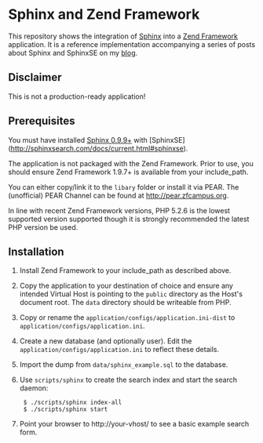 Sphinx and Zend Framework
=========================

This repository shows the integration of [Sphinx](http://sphinxsearch.com) into
a [Zend Framework](http://framework.zend.com) application.
It is a reference implementation accompanying a series of posts about Sphinx and
SphinxSE on my [blog](http://sorgalla.com/serien/schoener-suchen-mit-sphinx/).

Disclaimer
----------

This is not a production-ready application!

Prerequisites
-------------

You must have installed [Sphinx 0.9.9+](http://sphinxsearch.com) with [SphinxSE]
(http://sphinxsearch.com/docs/current.html#sphinxse).

The application is not packaged with the Zend Framework. Prior to use, you should
ensure Zend Framework 1.9.7+ is available from your include_path.

You can either copy/link it to the `libary` folder or install it via PEAR.
The (unofficial) PEAR Channel can be found at http://pear.zfcampus.org.

In line with recent Zend Framework versions, PHP 5.2.6 is the lowest supported
version supported though it is strongly recommended the latest PHP version be
used.

Installation
------------

1. Install Zend Framework to your include_path as described above.

2. Copy the application to your destination of choice and ensure any intended
Virtual Host is pointing to the `public` directory as the Host's document
root. The `data` directory should be writeable from PHP.

3. Copy or rename the `application/configs/application.ini-dist` to
`application/configs/application.ini`.

4. Create a new database (and optionally user). Edit the
`application/configs/application.ini` to reflect these details.

5. Import the dump from `data/sphinx_example.sql` to the database.

6. Use `scripts/sphinx` to create the search index and start the search daemon:

        $ ./scripts/sphinx index-all
        $ ./scripts/sphinx start

7. Point your browser to http://your-vhost/ to see a basic example search form.


